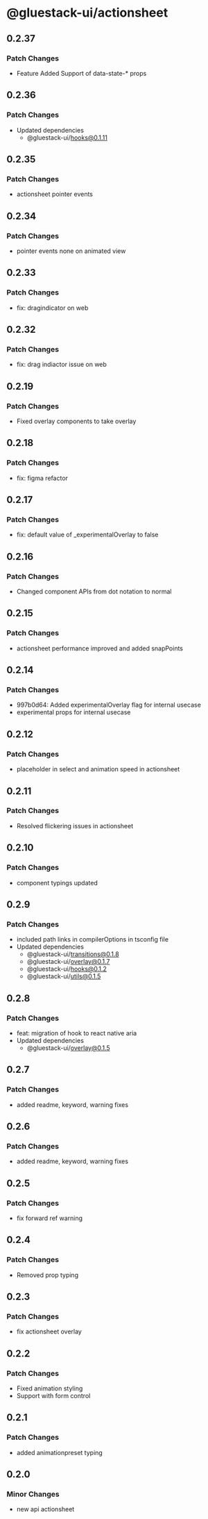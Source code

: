 # @gluestack-ui/actionsheet

## 0.2.37

### Patch Changes

- Feature
  Added Support of data-state-\* props

## 0.2.36

### Patch Changes

- Updated dependencies
  - @gluestack-ui/hooks@0.1.11

## 0.2.35

### Patch Changes

- actionsheet pointer events

## 0.2.34

### Patch Changes

- pointer events none on animated view

## 0.2.33

### Patch Changes

- fix: dragindicator on web

## 0.2.32

### Patch Changes

- fix: drag indiactor issue on web

## 0.2.19

### Patch Changes

- Fixed overlay components to take overlay

## 0.2.18

### Patch Changes

- fix: figma refactor

## 0.2.17

### Patch Changes

- fix: default value of \_experimentalOverlay to false

## 0.2.16

### Patch Changes

- Changed component APIs from dot notation to normal

## 0.2.15

### Patch Changes

- actionsheet performance improved and added snapPoints

## 0.2.14

### Patch Changes

- 997b0d64: Added experimentalOverlay flag for internal usecase
- experimental props for internal usecase

## 0.2.12

### Patch Changes

- placeholder in select and animation speed in actionsheet

## 0.2.11

### Patch Changes

- Resolved flickering issues in actionsheet

## 0.2.10

### Patch Changes

- component typings updated

## 0.2.9

### Patch Changes

- included path links in compilerOptions in tsconfig file
- Updated dependencies
  - @gluestack-ui/transitions@0.1.8
  - @gluestack-ui/overlay@0.1.7
  - @gluestack-ui/hooks@0.1.2
  - @gluestack-ui/utils@0.1.5

## 0.2.8

### Patch Changes

- feat: migration of hook to react native aria
- Updated dependencies
  - @gluestack-ui/overlay@0.1.5

## 0.2.7

### Patch Changes

- added readme, keyword, warning fixes

## 0.2.6

### Patch Changes

- added readme, keyword, warning fixes

## 0.2.5

### Patch Changes

- fix forward ref warning

## 0.2.4

### Patch Changes

- Removed prop typing

## 0.2.3

### Patch Changes

- fix actionsheet overlay

## 0.2.2

### Patch Changes

- Fixed animation styling
- Support with form control

## 0.2.1

### Patch Changes

- added animationpreset typing

## 0.2.0

### Minor Changes

- new api actionsheet
